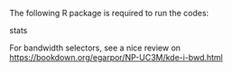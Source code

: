 The following R package is required to run the codes:

stats


For bandwidth selectors, see a nice review on https://bookdown.org/egarpor/NP-UC3M/kde-i-bwd.html
